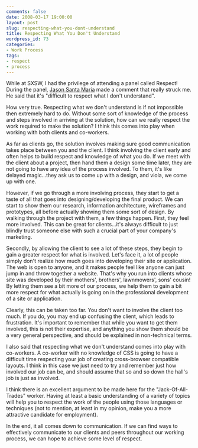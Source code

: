 ```yaml
---
comments: false
date: 2008-03-17 19:00:00
layout: post
slug: respecting-what-you-dont-understand
title: Respecting What You Don't Understand
wordpress_id: 73
categories:
- Work Process
tags:
- respect
- process
---
```


While at SXSW, I had the privilege of attending a panel called Respect! During the panel, [Jason Santa Maria](http://www.jasonsantamaria.com) made a comment that really struck me. He said that it's "difficult to respect what I don't understand".

How very true. Respecting what we don't understand is if not impossible then extremely hard to do. Without some sort of knowledge of the process and steps involved in arriving at the solution, how can we really respect the work required to make the solution? I think this comes into play when working with both clients and co-workers.

As far as clients go, the solution involves making sure good communication takes place between you and the client. I think involving the client early and often helps to build respect and knowledge of what you do. If we meet with the client about a project, then hand them a design some time later, they are not going to have any idea of the process involved. To them, it's like delayed magic...they ask us to come up with a design, and viola, we come up with one.

However, if we go through a more involving process, they start to get a taste of all that goes into designing/developing the final product. We can start to show them our research, information architecture, wireframes and prototypes, all before actually showing them some sort of design. By walking through the project with them, a few things happen. First, they feel more involved. This can be great for clients...it's always difficult to just blindly trust someone else with such a crucial part of your company's marketing.

Secondly, by allowing the client to see a lot of these steps, they begin to gain a greater respect for what is involved. Let's face it, a lot of people simply don't realize how much goes into developing their site or application. The web is open to anyone, and it makes people feel like anyone can just jump in and throw together a website. That's why you run into clients whose site was developed by their mothers', brothers', lawnmowers', sons' cousin! By letting them see a bit more of our process, we help them to gain a bit more respect for what actually is going on in the professional development of a site or application.

Clearly, this can be taken too far. You don't want to involve the client too much. If you do, you may end up confusing the client, which leads to frustration. It's important to remember that while you want to get them involved, this is not their expertise, and anything you show them should be a very general perspective, and should be explained in non-technical terms.

I also said that respecting what we don't understand comes into play with co-workers. A co-worker with no knowledge of CSS is going to have a difficult time respecting your job of creating cross-browser compatible layouts. I think in this case we just need to try and remember just how involved our job can be, and should assume that so and so down the hall's job is just as involved.

I think there is an excellent argument to be made here for the "Jack-Of-All-Trades" worker. Having at least a basic understanding of a variety of topics will help you to respect the work of the people using those languages or techniques (not to mention, at least in my opinion, make you a more attractive candidate for employment).

In the end, it all comes down to communication. If we can find ways to effectively communicate to our clients and peers throughout our working process, we can hope to achieve some level of respect.
